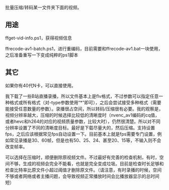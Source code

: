 批量压缩/转码某一文件夹下面的视频。

## 用途
ffget-vid-info.ps1，获得视频信息

ffrecode-av1-batch.ps1，进行重编码，目前需要和ffrecode-av1.bat一块使用，之后准备重写一下变成纯粹的ps1脚本


## 其它

如果你有40代N卡，可以直接使用。

我下载了一些B站直播录播，所以文件基本上是flv格式，不过参数可以指定任意一种格式或所有格式（对-type参数使用“*”即可），之后会尝试接受多种格式（需要能接受任意数量的参数）。录播很占空间，所以转码/压缩很有必要。我的观察是，视频分辨率越大，压缩的时候选择比较低的清晰度时（nvenc_av1编码的cq值，或者hevc和h264的对应的视频质量参数，比较大时），仍然很清楚。所以对不同分辨率设置了不同的清晰度目标。最好是下载尽量大的，然后压缩。支持设置fps，之后应该根据常见fps自动设置一下。目前基本上就是fps需要专门设置，例如常见录播是30、60帧，但是也有50、25、24、甚至20、15等，不输入则不会改变帧率。

可以选择在压缩时，顺便删除原视频文件。不过最好有完善的检查机制，有时，空间不够，生成的视频会完全不能看，也就是完全变成垃圾。目前是检查时长足够和检查比特率比原文件小超过阈值才删除原文件。（请注意，有时录播的时候，空间不够或者网络或者主播问题，会导致视频正常播放时间会比播放器显示的总时间短）